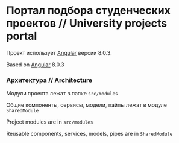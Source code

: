 # Портал подбора студенческих проектов // University projects portal

Проект использует [Angular](https://angular.io) версии 8.0.3.

Based on [Angular](https://angular.io) 8.0.3


### Архитектура // Architecture

Модули проекта лежат в папке `src/modules`

Общие компоненты, сервисы, модели, пайпы лежат в модуле `SharedModule`


Project modules are in `src/modules`

Reusable components, services, models, pipes are in `SharedModule`
